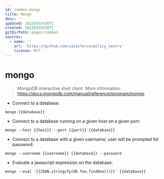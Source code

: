 ```yaml
---
id: common.mongo
title: Mongo
desc: ''
updated: 1615655543071
created: 1615655543071
gitDirPath: pages/common
sources:
  - name: ''
    url: 'https://github.com/salesforce/policy_sentry'
    license: MIT
---
```

# mongo

> MongoDB interactive shell client.
> More information: <https://docs.mongodb.com/manual/reference/program/mongo>.

- Connect to a database:

`mongo {{database}}`

- Connect to a database running on a given host on a given port:

`mongo --host {{host}} --port {{port}} {{database}}`

- Connect to a database with a given username; user will be prompted for password:

`mongo --username {{username}} {{database}} --password`

- Evaluate a javascript expression on the database:

`mongo --eval '{{JSON.stringify(db.foo.findOne())}}' {{database}}`

